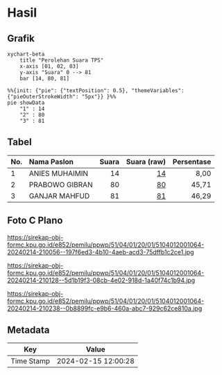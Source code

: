 # Hasil

## Grafik

```mermaid
xychart-beta
    title "Perolehan Suara TPS"
    x-axis [01, 02, 03]
    y-axis "Suara" 0 --> 81
    bar [14, 80, 81]
```

```mermaid
%%{init: {"pie": {"textPosition": 0.5}, "themeVariables": {"pieOuterStrokeWidth": "5px"}} }%%
pie showData
    "1" : 14
    "2" : 80
    "3" : 81
```

## Tabel

| No. | Nama Paslon    | Suara | Suara (raw) | Persentase |
|:--- |:-------------- | -----:| -----------:| ----------:|
| 1   | ANIES MUHAIMIN | 14    | [14][p-1]   | 8,00       |
| 2   | PRABOWO GIBRAN | 80    | [80][p-2]   | 45,71      |
| 3   | GANJAR MAHFUD  | 81    | [81][p-3]   | 46,29      |


[p-1]: https://github.com/gigit-pemilu/pemilu-2024-51-bali/blob/main/pilpres/hitung-suara/sub/51-bali/sub/04-gianyar/sub/01-sukawati/sub/2001-batubulan/sub/064-tps/sub/paslon-1.txt
[p-2]: https://github.com/gigit-pemilu/pemilu-2024-51-bali/blob/main/pilpres/hitung-suara/sub/51-bali/sub/04-gianyar/sub/01-sukawati/sub/2001-batubulan/sub/064-tps/sub/paslon-2.txt
[p-3]: https://github.com/gigit-pemilu/pemilu-2024-51-bali/blob/main/pilpres/hitung-suara/sub/51-bali/sub/04-gianyar/sub/01-sukawati/sub/2001-batubulan/sub/064-tps/sub/paslon-3.txt

## Foto C Plano

https://sirekap-obj-formc.kpu.go.id/e852/pemilu/ppwp/51/04/01/20/01/5104012001064-20240214-210056--197f6ed3-4b10-4aeb-acd3-75dffb1c2ce1.jpg

https://sirekap-obj-formc.kpu.go.id/e852/pemilu/ppwp/51/04/01/20/01/5104012001064-20240214-210128--5d1b19f3-08cb-4e02-918d-1a40f74c1b94.jpg

https://sirekap-obj-formc.kpu.go.id/e852/pemilu/ppwp/51/04/01/20/01/5104012001064-20240214-210238--0b8899fc-e9b6-460a-abc7-929c62ce810a.jpg


## Metadata

| Key        | Value               |
| ---------- | ------------------- |
| Time Stamp | 2024-02-15 12:00:28 |



